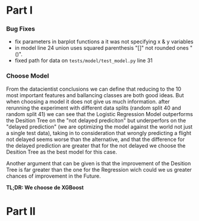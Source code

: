 # Part I
### Bug Fixes
- fix parameters in barplot functions a it was not specifying x & y variables
- in model line 24 union uses squared parenthesis "[]" not rounded ones "()".
- fixed path for data on `tests/model/test_model.py` line 31

### Choose Model
From the datacientist conclusions we can define that reducing to the 10 most important features and ballancing classes are both good ideas. But when choosing a model it does not give us much information.
after rerunning the experiment with different data splits (random split 40 and random split 41) we can see that the Logistic Regression Model outperforms the Desition Tree on the "not delayed prediciton" but underperfors on the "delayed prediction" (we are optimizing the model against the world not just a single test data), taking in to consideration that wrongly predicting a flight not delayed seems worse than the alternative, and that the difference for the delayed prediction are greater that for the not delayed we choose the Desition Tree as the best model for this case.

Another argument that can be given is that the improvement of the Desition Tree is far greater than the one for the Regression wich could we us greater chances of improvement in the Future.

**TL;DR: We choose de XGBoost**

# Part II